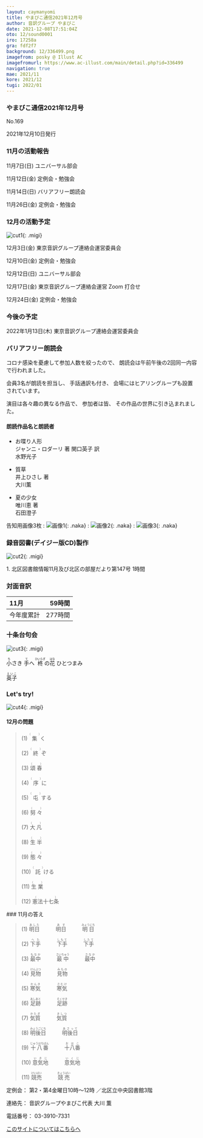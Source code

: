 ```yaml
---
layout: caymanyomi
title: やまびこ通信2021年12月号
author: 音訳グループ やまびこ
date: 2021-12-08T17:51:04Z
oto: 12/sound0001
iro: 17258a
gra: fdf2f7
background: 12/336499.png
imagefrom: posky @ Illust AC
imagefromurl: https://www.ac-illust.com/main/detail.php?id=336499
navigation: true
mae: 2021/11
kore: 2021/12
tugi: 2022/01
---
```



### <span data-dur="4.324" data-begin="2.750" id="xmri_0001" markdown="1">やまびこ通信2021年12月号</span>

<span data-dur="2.574" data-begin="7.074" id="xmri_0002" markdown="1">No.169</span>

<span data-dur="5.657" data-begin="9.648" id="xmri_0003" markdown="1">2021年12月10日発行</span>


### <span data-dur="3.608" data-begin="19.790" id="xmri_0006" markdown="1">11月の活動報告</span>

<span data-dur="2.297" data-begin="23.398" id="xmri_0007" markdown="1">11月7日(日) </span>
<span data-dur="2.503" data-begin="25.695" id="xmri_0008" markdown="1">ユニバーサル部会</span>

<span data-dur="2.494" data-begin="28.198" id="xmri_0009" markdown="1">11月12日(金) </span>
<span data-dur="2.986" data-begin="30.692" id="xmri_000A" markdown="1">定例会・勉強会</span>

<span data-dur="2.516" data-begin="33.678" id="xmri_000B" markdown="1">11月14日(日) </span>
<span data-dur="2.783" data-begin="36.194" id="xmri_000C" markdown="1">バリアフリー朗読会</span>

<span data-dur="2.742" data-begin="38.977" id="xmri_000D" markdown="1">11月26日(金) </span>
<span data-dur="4.386" data-begin="41.719" id="xmri_000E" markdown="1">定例会・勉強会</span>


### <span data-dur="3.367" data-begin="46.105" id="xmri_000F" markdown="1">12月の活動予定</span>

![cut1](media/12/cut1.png){: .migi}

<span data-dur="2.102" data-begin="51.322" id="xmri_0011" markdown="1">12月3日(金) </span>
<span data-dur="4.474" data-begin="53.424" id="xmri_0012" markdown="1">東京音訳グループ連絡会運営委員会</span>

<span data-dur="2.134" data-begin="57.898" id="xmri_0013" markdown="1">12月10日(金) </span>
<span data-dur="2.986" data-begin="60.032" id="xmri_0014" markdown="1">定例会・勉強会</span>

<span data-dur="2.41" data-begin="63.018" id="xmri_0015" markdown="1">12月12日(日) </span>
<span data-dur="2.504" data-begin="65.428" id="xmri_0016" markdown="1">ユニバーサル部会</span>

<span data-dur="2.494" data-begin="67.932" id="xmri_0017" markdown="1">12月17日(金) </span>
<span data-dur="5.166" data-begin="70.426" id="xmri_0018" markdown="1">東京音訳グループ連絡会運営 Zoom 打合せ</span>

<span data-dur="2.477" data-begin="75.592" id="xmri_0019" markdown="1">12月24日(金) </span>
<span data-dur="4.386" data-begin="78.069" id="xmri_001A" markdown="1">定例会・勉強会</span>


### <span data-dur="2.629" data-begin="82.455" id="xmri_001B" markdown="1">今後の予定</span>

<span data-dur="3.711" data-begin="85.084" id="xmri_001C" markdown="1">2022年1月13日(木) </span>
<span data-dur="5.874" data-begin="88.795" id="xmri_001D" markdown="1">東京音訳グループ連絡会運営委員会</span>


### <span data-dur="3.133" data-begin="94.669" id="xmri_001E" markdown="1">バリアフリー朗読会</span>

<span data-dur="3.932" data-begin="97.802" id="xmri_001F" markdown="1">コロナ感染を憂慮して参加人数を絞ったので、</span>
<span data-dur="6.399" data-begin="101.734" id="xmri_0020" markdown="1">朗読会は午前午後の2回同一内容で行われました。</span>

<span data-dur="2.835" data-begin="108.133" id="xmri_0021" markdown="1">会員3名が朗読を担当し、</span>
<span data-dur="1.787" data-begin="110.968" id="xmri_0022" markdown="1">手話通訳も付き、</span>
<span data-dur="4.905" data-begin="112.755" id="xmri_0023" markdown="1">会場にはヒアリングループも設置されています。</span>

<span data-dur="3.919" data-begin="117.660" id="xmri_0024" markdown="1">演目は各々趣の異なる作品で、</span>
<span data-dur="1.532" data-begin="121.579" id="xmri_0025" markdown="1">参加者は皆、</span>
<span data-dur="4.877" data-begin="123.111" id="xmri_0026" markdown="1">その作品の世界に引き込まれました。</span>

#### <span data-dur="2.884" data-begin="127.988" id="xmri_0027" markdown="1">朗読作品名と朗読者</span>

- <span data-dur="1.499" data-begin="130.872" id="xmri_0028" markdown="1">お喋り人形</span>  
<span data-dur="3.429" data-begin="132.371" id="xmri_0029" markdown="1">ジャンニ・ロダーリ 著 関口英子 訳</span>  
<span data-dur="1.869" data-begin="135.800" id="xmri_002A" markdown="1">水野光子</span>

- <span data-dur="1.134" data-begin="137.669" id="xmri_002B" markdown="1">質草</span>  
<span data-dur="1.757" data-begin="138.803" id="xmri_002C" markdown="1">井上ひさし 著</span>  
<span data-dur="1.878" data-begin="140.560" id="xmri_002D" markdown="1">大川薫</span>

- <span data-dur="1.411" data-begin="142.438" id="xmri_002E" markdown="1">夏の少女</span>  
<span data-dur="1.689" data-begin="143.849" id="xmri_002F" markdown="1">唯川恵 著</span>  
<span data-dur="2.561" data-begin="145.538" id="xmri_0030" markdown="1">石田澄子</span>

<span data-dur="3.174" data-begin="148.099" id="xmri_0031" markdown="1">告知用画像3枚</span>
: <span data-dur="27.768" data-begin="151.273" id="xmri_0032" markdown="1">![画像1](media/12/monitor1.png){: .naka}</span>
: <span data-dur="15.813" data-begin="179.041" id="xmri_0033" markdown="1">![画像2](media/12/monitor2.png){: .naka}</span>
: <span data-dur="24.713" data-begin="194.854" id="xmri_0034" markdown="1">![画像3](media/12/monitor3.png){: .naka}</span>

<span data-dur="3.263" data-begin="219.567" id="xmri_0035" markdown="1"></span>


### <span data-dur="4.728" data-begin="222.830" id="xmri_0036" markdown="1">録音図書(デイジー版CD)製作</span>

![cut2](media/12/cut2.png){: .migi}



<span data-dur="0.815" data-begin="231.612" id="xmri_0039" markdown="1">1. </span>
<span data-dur="6.334" data-begin="232.427" id="xmri_003A" markdown="1">北区図書館情報11月及び北区の部屋だより第147号</span>
<span data-dur="3.417" data-begin="238.761" id="xmri_003B" markdown="1">1時間</span>


### <span data-dur="2.666" data-begin="242.178" id="xmri_003C" markdown="1">対面音訳</span>

<span data-dur="1.373" data-begin="244.844" id="xmri_003D" markdown="1">11月</span>|<span data-dur="2.317" data-begin="246.217" id="xmri_003E" markdown="1">59時間</span>
|:---|---:|
<span data-dur="1.591" data-begin="248.534" id="xmri_003F" markdown="1">今年度累計</span>|<span data-dur="4.301" data-begin="250.125" id="xmri_0040" markdown="1">277時間</span>


### <span data-dur="2.768" data-begin="254.426" id="xmri_0041" markdown="1">十条台句会</span>

![cut3](media/12/cut3.png){: .migi}

<span data-dur="9.024" data-begin="259.044" id="xmri_0043" markdown="1"><ruby>小<rp>(</rp><rt>ち</rt><rp>)</rp></ruby>さき <ruby>手<rp>(</rp><rt>て</rt><rp>)</rp></ruby>へ <ruby>柊<rp>(</rp><rt>ひいらぎ</rt><rp>)</rp></ruby>の<ruby>花<rp>(</rp><rt>はな</rt><rp>)</rp>
 </ruby>ひとつまみ</span>


<span data-dur="3.257" data-begin="268.068" id="xmri_0044" markdown="1" class="haigo"><ruby>英子<rp>(</rp><rt>えいこ</rt><rp>)</rp></ruby></span>


### <span data-dur="2.45" data-begin="271.825" id="xmri_0046" markdown="1">Let's try!</span>

![cut4](media/12/cut4.png){: .migi}


#### <span data-dur="2.914" data-begin="276.125" id="xmri_0048" markdown="1">12月の問題</span>





<blockquote markdown="1">
(1) <ruby>集<rp>(</rp><rt>（　　　）</rt><rp>)</rp></ruby>く

(2) <ruby>終<rp>(</rp><rt>（　　　）</rt><rp>)</rp></ruby>ぞ

(3) <ruby>頌春<rp>(</rp><rt>（　　　）</rt><rp>)</rp></ruby>

(4) <ruby>序<rp>(</rp><rt>（　　　）</rt><rp>)</rp></ruby>に

(5) <ruby>屯<rp>(</rp><rt>（　　　）</rt><rp>)</rp></ruby>する

(6) <ruby>努々<rp>(</rp><rt>（　　　）</rt><rp>)</rp></ruby>

(7) <ruby>大凡<rp>(</rp><rt>（　　　）</rt><rp>)</rp></ruby>

(8) <ruby>生半<rp>(</rp><rt>（　　　）</rt><rp>)</rp></ruby>

(9) <ruby>態々<rp>(</rp><rt>（　　　）</rt><rp>)</rp></ruby>

(10) <ruby>託<rp>(</rp><rt>（　　　）</rt><rp>)</rp></ruby>ける

(11) <ruby>生業<rp>(</rp><rt>（　　　）</rt><rp>)</rp></ruby>

(12) <ruby>憲法十七条<rp>(</rp><rt>（　　　）</rt><rp>)</rp></ruby>


</blockquote>
### <span data-dur="2.325" data-begin="283.564" id="xmri_004A" markdown="1">11月の答え</span>

<blockquote markdown="1">
<span data-dur="1.178" data-begin="285.889" id="xmri_004B" markdown="1">(1) </span>
<span data-dur="2.665" data-begin="287.067" id="xmri_004C" markdown="1"><ruby>明日<rp>(</rp><rt>あした</rt><rp>)</rp></ruby>&emsp;&emsp;&emsp;<ruby>明日<rp>(</rp><rt>あす</rt><rp>)</rp></ruby>&emsp;&emsp;&emsp;<ruby>明日<rp>(</rp><rt>みょうにち</rt><rp>)</rp></ruby></span>


<span data-dur="1.017" data-begin="289.732" id="xmri_004D" markdown="1">(2) </span>
<span data-dur="2.65" data-begin="290.749" id="xmri_004E" markdown="1"><ruby>下手<rp>(</rp><rt>へた</rt><rp>)</rp></ruby>&emsp;&emsp;&emsp;<ruby>下手<rp>(</rp><rt>しもて</rt><rp>)</rp></ruby>&emsp;&emsp;&emsp;<ruby>下手<rp>(</rp><rt>したて</rt><rp>)</rp></ruby></span>


<span data-dur="1.143" data-begin="293.399" id="xmri_004F" markdown="1">(3) </span>
<span data-dur="2.942" data-begin="294.542" id="xmri_0050" markdown="1"><ruby>最中<rp>(</rp><rt>もなか</rt><rp>)</rp></ruby>&emsp;&emsp;&emsp;<ruby>最中<rp>(</rp><rt>さいちゅう</rt><rp>)</rp></ruby>&emsp;&emsp;&emsp;<ruby>最中<rp>(</rp><rt>さなか</rt><rp>)</rp></ruby></span>


<span data-dur="1.119" data-begin="297.484" id="xmri_0051" markdown="1">(4) </span>
<span data-dur="2.2" data-begin="298.603" id="xmri_0052" markdown="1"><ruby>見物<rp>(</rp><rt>けんぶつ</rt><rp>)</rp></ruby>&emsp;&emsp;&emsp;<ruby>見物<rp>(</rp><rt>みもの</rt><rp>)</rp></ruby></span>


<span data-dur="1.046" data-begin="300.803" id="xmri_0053" markdown="1">(5) </span>
<span data-dur="2.097" data-begin="301.849" id="xmri_0054" markdown="1"><ruby>寒気<rp>(</rp><rt>かんき</rt><rp>)</rp></ruby>&emsp;&emsp;&emsp;<ruby>寒気<rp>(</rp><rt>さむけ</rt><rp>)</rp></ruby></span>


<span data-dur="1.177" data-begin="303.946" id="xmri_0055" markdown="1">(6) </span>
<span data-dur="2.424" data-begin="305.123" id="xmri_0056" markdown="1"><ruby>足跡<rp>(</rp><rt>あしあと</rt><rp>)</rp></ruby>&emsp;&emsp;&emsp;<ruby>足跡<rp>(</rp><rt>そくせき</rt><rp>)</rp></ruby></span>


<span data-dur="1.171" data-begin="307.547" id="xmri_0057" markdown="1">(7) </span>
<span data-dur="2.072" data-begin="308.718" id="xmri_0058" markdown="1"><ruby>気質<rp>(</rp><rt>かたぎ</rt><rp>)</rp></ruby>&emsp;&emsp;&emsp;<ruby>気質<rp>(</rp><rt>きしつ</rt><rp>)</rp></ruby></span>


<span data-dur="1.21" data-begin="310.790" id="xmri_0059" markdown="1">(8) </span>
<span data-dur="2.454" data-begin="312.000" id="xmri_005A" markdown="1"><ruby>明後日<rp>(</rp><rt>みょうごにち</rt><rp>)</rp></ruby>&emsp;&emsp;&emsp;<ruby>明後日<rp>(</rp><rt>あさって</rt><rp>)</rp></ruby></span>


<span data-dur="1.197" data-begin="314.454" id="xmri_005B" markdown="1">(9) </span>
<span data-dur="2.395" data-begin="315.651" id="xmri_005C" markdown="1"><ruby>十八番<rp>(</rp><rt>じゅうはちばん</rt><rp>)</rp></ruby>&emsp;&emsp;&emsp;<ruby>十八番<rp>(</rp><rt>おはこ</rt><rp>)</rp></ruby></span>


<span data-dur="1.137" data-begin="318.046" id="xmri_005D" markdown="1">(10) </span>
<span data-dur="2.039" data-begin="319.183" id="xmri_005E" markdown="1"><ruby>意気地<rp>(</rp><rt>いきじ</rt><rp>)</rp></ruby>&emsp;&emsp;&emsp;<ruby>意気地<rp>(</rp><rt>いくじ</rt><rp>)</rp></ruby></span>


<span data-dur="1.433" data-begin="321.222" id="xmri_005F" markdown="1">(11) </span>
<span data-dur="2.144" data-begin="322.655" id="xmri_0060" markdown="1"><ruby>競売<rp>(</rp><rt>けいばい</rt><rp>)</rp></ruby>&emsp;&emsp;&emsp;<ruby>競売<rp>(</rp><rt>きょうばい</rt><rp>)</rp></ruby></span>


</blockquote>


<span data-dur="1.205" data-begin="324.799" id="xmri_0061" markdown="1">定例会：</span>
<span data-dur="3.237" data-begin="326.004" id="xmri_0062" markdown="1">第2・第4金曜日10時～12時</span>
<span data-dur="3.048" data-begin="329.241" id="xmri_0063" markdown="1">／北区立中央図書館3階</span>  

<span data-dur="1.318" data-begin="332.289" id="xmri_0064" markdown="1">連絡先：</span>
<span data-dur="3.966" data-begin="333.607" id="xmri_0065" markdown="1">音訳グループやまびこ代表 大川 薫</span>  

<span data-dur="1.409" data-begin="337.573" id="xmri_0066" markdown="1">電話番号：</span>
<span data-dur="4.305" data-begin="338.982" id="xmri_0067" markdown="1">03-3910-7331</span>  

<a data-dur="5.93" data-begin="343.287" id="xmri_0068" markdown="1" href="mailto:ymbk2016ml@gmail.com?Subject=やまびこウェブサイトについて">このサイトについてはこちらへ</a>


